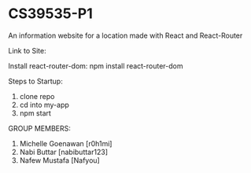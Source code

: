 # CS39535-P1
An information website for a location made with React and React-Router

Link to Site: 

Install react-router-dom:
npm install react-router-dom


Steps to Startup: 

1) clone repo
2) cd into my-app
3) npm start 

GROUP MEMBERS:
1. Michelle Goenawan [r0h1mi]
2. Nabi Buttar [nabibuttar123]
3. Nafew Mustafa [Nafyou] 
